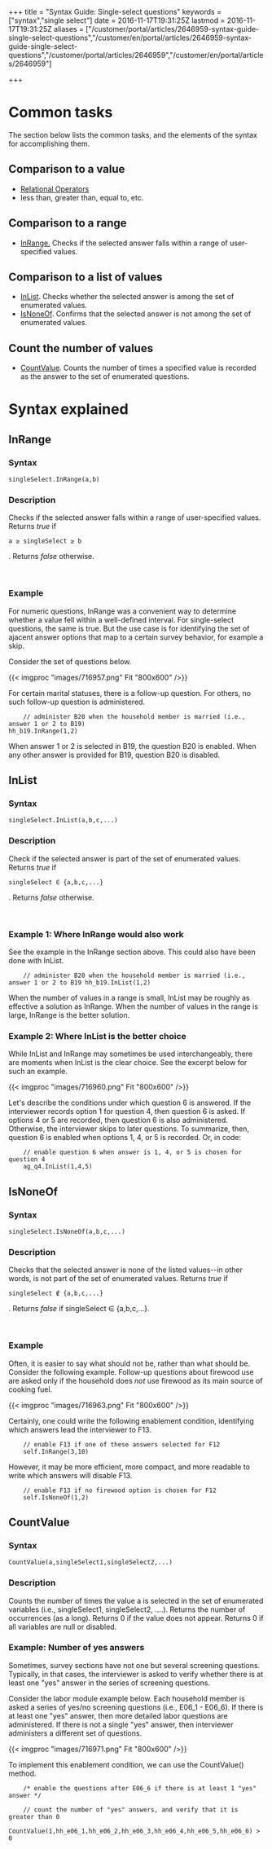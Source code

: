 ﻿+++
title = "Syntax Guide: Single-select questions"
keywords = ["syntax","single select"]
date = 2016-11-17T19:31:25Z
lastmod = 2016-11-17T19:31:25Z
aliases = ["/customer/portal/articles/2646959-syntax-guide-single-select-questions","/customer/en/portal/articles/2646959-syntax-guide-single-select-questions","/customer/portal/articles/2646959","/customer/en/portal/articles/2646959"]

+++

Common tasks
============

The section below lists the common tasks, and the elements of the syntax
for accomplishing them.

Comparison to a value
---------------------

-   [Relational Operators](/syntax-guide/syntax-guide-operators)
-   less than, greater than, equal to, etc.

Comparison to a range
---------------------

-   [InRange.](#InRange) Checks if the selected answer falls within a
    range of user-specified values.

Comparison to a list of values
------------------------------

-   [InList](#InRange). Checks whether the selected answer is among the
    set of enumerated values.
-   [IsNoneOf](#IsNoneOf). Confirms that the selected answer is not
    among the set of enumerated values.

Count the number of values
--------------------------

-   [CountValue](#CountValue). Counts the number of times a specified
    value is recorded as the answer to the set of enumerated questions.

Syntax explained
================

<span id="InRange"></span>InRange
---------------------------------

### Syntax

    singleSelect.InRange(a,b)

### Description

Checks if the selected answer falls within a range of user-specified
values. Returns *true* if

    a ≥ singleSelect ≥ b

. Returns *false* otherwise.

 

### Example

For numeric questions, InRange was a convenient way to determine whether
a value fell within a well-defined interval. For single-select
questions, the same is true. But the use case is for identifying the set
of ajacent answer options that map to a certain survey behavior, for
example a skip.

Consider the set of questions below.

{{< imgproc "images/716957.png" Fit "800x600" />}}

For certain marital statuses, there is a follow-up question. For others,
no such follow-up question is administered.

        // administer B20 when the household member is married (i.e., answer 1 or 2 to B19)
    hh_b19.InRange(1,2)

When answer 1 or 2 is selected in B19, the question B20 is enabled. When
any other answer is provided for B19, question B20 is disabled.

<span id="InList"></span>InList
-------------------------------

### Syntax

    singleSelect.InList(a,b,c,...)

### Description

Check if the selected answer is part of the set of enumerated values.
Returns *true* if

    singleSelect ∈ {a,b,c,...}

. Returns *false* otherwise.

 

### Example 1: Where InRange would also work

See the example in the InRange section above. This could also have been
done with InList.

        // administer B20 when the household member is married (i.e., answer 1 or 2 to B19 hh_b19.InList(1,2)

When the number of values in a range is small, InList may be roughly as
effective a solution as InRange. When the number of values in the range
is large, InRange is the better solution.

### Example 2: Where InList is the better choice

While InList and InRange may sometimes be used interchangeably, there
are moments when InList is the clear choice. See the excerpt below for
such an example.

{{< imgproc "images/716960.png" Fit "800x600" />}}

Let's describe the conditions under which question 6 is answered. If the
interviewer records option 1 for question 4, then question 6 is asked.
If options 4 or 5 are recorded, then question 6 is also administered.
Otherwise, the interviewer skips to later questions. To summarize, then,
question 6 is enabled when options 1, 4, or 5 is recorded. Or, in code:

        // enable question 6 when answer is 1, 4, or 5 is chosen for question 4
        ag_q4.InList(1,4,5)

<span id="IsNoneOf"></span>IsNoneOf
-----------------------------------

### Syntax

    singleSelect.IsNoneOf(a,b,c,...)

### Description

Checks that the selected answer is none of the listed values--in other
words, is <span class="underline">not</span> part of the set of
enumerated values. Returns *true* if

    singleSelect ∉ {a,b,c,...}

. Returns *false* if singleSelect ∈ {a,b,c,...}.

 

### Example

Often, it is easier to say what should not be, rather than what should
be. Consider the following example. Follow-up questions about firewood
use are asked only if the household does *not* use firewood as its main
source of cooking fuel.

{{< imgproc "images/716963.png" Fit "800x600" />}}

Certainly, one could write the following enablement condition,
identifying which answers lead the interviewer to F13.

        // enable F13 if one of these answers selected for F12
        self.InRange(3,10)

However, it may be more efficient, more compact, and more readable to
write which answers will disable F13.

        // enable F13 if no firewood option is chosen for F12
        self.IsNoneOf(1,2)

<span id="CountValue"></span>CountValue
---------------------------------------

### Syntax

    CountValue(a,singleSelect1,singleSelect2,...)

### Description

Counts the number of times the value a is selected in the set of
enumerated variables (i.e., singleSelect1, singleSelect2, ....). Returns
the number of occurrences (as a long). Returns 0 if the value does not
appear. Returns 0 if all variables are null or disabled.

### Example: Number of yes answers

Sometimes, survey sections have not one but several screening questions.
Typically, in that cases, the interviewer is asked to verify whether
there is at least one "yes" answer in the series of screening questions.

Consider the labor module example below. Each household member is asked
a series of yes/no screening questions (i.e., E06\_1 - E06\_6). If there
is at least one "yes" answer, then more detailed labor questions are
administered. If there is not a single "yes" answer, then interviewer
administers a different set of questions.

{{< imgproc "images/716971.png" Fit "800x600" />}}

To implement this enablement condition, we can use the CountValue()
method.

        /* enable the questions after E06_6 if there is at least 1 "yes" answer */

        // count the number of "yes" answers, and verify that it is greater than 0
        CountValue(1,hh_e06_1,hh_e06_2,hh_e06_3,hh_e06_4,hh_e06_5,hh_e06_6) > 0
